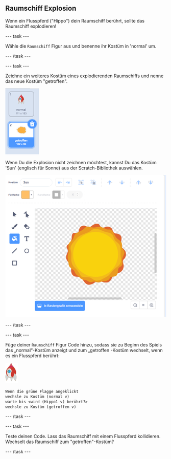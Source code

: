 ## Raumschiff Explosion

Wenn ein Flusspferd ("Hippo") dein Raumschiff berührt, sollte das Raumschiff explodieren!

--- task ---

Wähle die `Raumschiff` Figur aus und benenne ihr Kostüm in 'normal' um.

--- /task ---

--- task ---

Zeichne ein weiteres Kostüm eines explodierenden Raumschiffs und nenne das neue Kostüm "getroffen".

![Screenshot](images/invaders-spaceship-costumes.png)

Wenn Du die Explosion nicht zeichnen möchtest, kannst Du das Kostüm 'Sun' (englisch für Sonne) aus der Scratch-Bibliothek auswählen.

![Screenshot](images/invaders-sun.png)

--- /task ---

--- task ---

Füge deiner `Raumschiff` Figur Code hinzu, sodass sie zu Beginn des Spiels das „normal“-Kostüm anzeigt und zum „getroffen -Kostüm wechselt, wenn es ein Flusspferd berührt:

![raumschiff-Figur](images/rocket-sprite.png)

```blocks3
Wenn die grüne Flagge angeklickt
wechsle zu Kostüm (normal v)
warte bis <wird (Hippo1 v) berührt?>
wechsle zu Kostüm (getroffen v)
```

--- /task ---

--- task ---

Teste deinen Code. Lass das Raumschiff mit einem Flusspferd kollidieren. Wechselt das Raumschiff zum "getroffen"-Kostüm?

--- /task ---